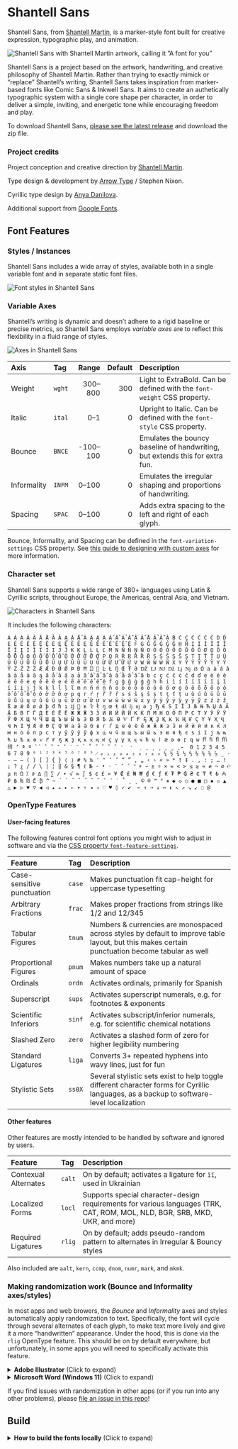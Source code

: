 # Shantell Sans

Shantell Sans, from [Shantell Martin](https://shantellmartin.art/), is a marker-style font built for creative expression, typographic play, and animation.

![Shantell Sans with Shantell Martin artwork, calling it ”A font for you”](specimens/shantell_sans-hero.png)

Shantell Sans is a project based on the artwork, handwriting, and creative philosophy of Shantell Martin. Rather than trying to exactly mimick or “replace” Shantell’s writing, Shantell Sans takes inspiration from marker-based fonts like Comic Sans & Inkwell Sans. It aims to create an authetically typographic system with a single core shape per character, in order to deliver a simple, inviting, and energetic tone while encouraging freedom and play.

To download Shantell Sans, [please see the latest release](https://github.com/arrowtype/shantell-sans/releases) and download the zip file.

### Project credits

Project conception and creative direction by [Shantell Martin](https://shantellmartin.art/info).

Type design & development by [Arrow Type](https://arrowtype.com) / Stephen Nixon.

Cyrillic type design by [Anya Danilova](http://anyadanilova.com).

Additional support from [Google Fonts](https://fonts.google.com).

## Font Features

### Styles / Instances

Shantell Sans includes a wide array of styles, available both in a single variable font and in separate static font files.

![Font styles in Shantell Sans](specimens/shantell-sans-waterfall_square.gif)

### Variable Axes

Shantell’s writing is dynamic and doesn’t adhere to a rigid baseline or precise metrics, so Shantell Sans employs *variable axes* are to reflect this flexibility in a fluid range of styles.

![Axes in Shantell Sans](specimens/shantell_sans-axes.png)

Axis        | Tag    |    Range | Default | Description
:-----------|:-------|---------:|--------:|:----------------------------------------------------------------------------
Weight      | `wght` |  300–800 |     300 | Light to ExtraBold. Can be defined with the `font-weight` CSS property.
Italic      | `ital` |      0–1 |       0 | Upright to Italic. Can be defined with the `font-style` CSS property.
Bounce      | `BNCE` | -100–100 |       0 | Emulates the bouncy baseline of handwriting, but extends this for extra fun.
Informality | `INFM` |    0–100 |       0 | Emulates the irregular shaping and proportions of handwriting.
Spacing     | `SPAC` |    0–100 |       0 | Adds extra spacing to the left and right of each glyph.

Bounce, Informality, and Spacing can be defined in the `font-variation-settings` CSS property. See [this guide to designing with custom axes](https://variablefonts.io/about-variable-fonts/#custom) for more information.

### Character set

Shantell Sans supports a wide range of 380+ languages using Latin & Cyrillic scripts, throughout Europe, the Americas, central Asia, and Vietnam. 

![Characters in Shantell Sans](specimens/shantell_sans-character_set.png)

It includes the following characters:

```
A À Á Â Ã Ä Å Ā Ă Ą Ǎ Ǻ Ȁ Ȃ Ạ Ả Ấ Ầ Ẩ Ẫ Ậ Ắ Ằ Ẳ Ẵ Ặ B C Ç Ć Ĉ Ċ Č D Ď E È É Ê Ë Ē Ĕ Ė Ę Ě Ȅ Ȇ Ẹ Ẻ Ẽ Ế Ề Ể Ễ Ệ F G Ĝ Ğ Ġ Ģ Ǧ H Ĥ I Ì Í Î Ï Ĩ Ī Ĭ Į İ Ȉ Ȋ Ỉ Ị J Ĵ K Ķ L Ĺ Ļ Ľ M N Ñ Ń Ņ Ň O Ò Ó Ô Õ Ö Ō Ŏ Ő Ơ Ǫ Ȍ Ȏ Ȫ Ȭ Ȱ Ọ Ỏ Ố Ồ Ổ Ỗ Ộ Ớ Ờ Ở Ỡ Ợ P Q R Ŕ Ŗ Ř Ȑ Ȓ S Ś Ŝ Ş Š Ș T Ţ Ť Ț U Ù Ú Û Ü Ũ Ū Ŭ Ů Ű Ų Ư Ǔ Ȕ Ȗ Ụ Ủ Ứ Ừ Ử Ữ Ự V W Ŵ Ẁ Ẃ Ẅ X Y Ý Ŷ Ÿ Ȳ Ỳ Ỵ Ỷ Ỹ Z Ź Ż Ž Æ Ǽ Ð Ø Ǿ Þ Đ Ħ Ĳ  Ŀ Ł Ŋ Œ Ŧ Ə Ǆ Ǉ Ǌ ǅ ǈ ǋ ẞ Ω a à á â ã ä å ā ă ą ǎ ǻ ȁ ȃ ạ ả ấ ầ ẩ ẫ ậ ắ ằ ẳ ẵ ặ b c ç ć ĉ ċ č d ď e è é ê ë ē ĕ ė ę ě ȅ ȇ ẹ ẻ ẽ ế ề ể ễ ệ f g ĝ ğ ġ ģ ǧ h ĥ i ì í î ï ĩ ī ĭ į ȉ ȋ ỉ ị j ĵ k ķ l ĺ ļ ľ m n ñ ń ņ ň o ò ó ô õ ö ō ŏ ő ơ ǫ ȍ ȏ ȫ ȭ ȱ ọ ỏ ố ồ ổ ỗ ộ ớ ờ ở ỡ ợ p q r ŕ ŗ ř ȑ ȓ s ś ŝ ş š ș t ţ ť ț u ù ú û ü ũ ū ŭ ů ű ų ư ǔ ȕ ȗ ụ ủ ứ ừ ử ữ ự v w ŵ ẁ ẃ ẅ x y ý ÿ ŷ ȳ ỳ ỵ ỷ ỹ z ź ż ž ß æ ǽ ð ø ǿ þ đ ħ ı ĳ  ĸ ŀ ł ŋ œ ŧ ǆ ǉ ǌ ə ȷ Ђ Є Ѕ І Ї Ј Љ Њ Ћ Џ А Ӑ Ӓ Б В Г Ѓ Д Е Ѐ Ё Ӗ Ж Ӂ Ӝ З Ӟ И Ѝ Й Ӣ Ӥ К Ќ Л М Н О Ӧ П Р С Т У Ў Ӯ Ӱ Ӳ Ф Х Ц Ч Ӵ Ш Щ Ъ Ы Ӹ Ь Э Ю Я Ѣ Ѫ Ѳ Ѵ Ґ Ғ Ҕ Җ Ҙ Қ Ҝ Ҡ Ң Ҥ Ҫ Ү Ұ Ҳ Ҷ Ҹ Һ Ӏ Ӌ Ӕ Ә Ө Ӷ Ԛ Ԝ а ӑ ӓ б в г ѓ д е ѐ ё ӗ ж ӂ ӝ з ӟ и й ѝ ӣ ӥ к ќ л м н о ӧ п р с т у ў ӯ ӱ ӳ ф х ц ч ӵ ш щ ъ ы ӹ ь э ю я ђ є ѕ і ї ј љ њ ћ џ ѣ ѫ ѳ ѵ ґ ғ ҕ җ ҙ қ ҝ ҡ ң ҥ ҫ ү ұ ҳ ҷ ҹ һ ӌ ӏ ӕ ә ө ӷ ԛ ԝ ﬀ ﬁ ﬂ ﬃ ﬄ ʼ ª º ̀ ́  ̂  ̃  ̄  ̆  ̇  ̈  ̉  ̊  ̋  ̌  ̏  ̑  ̒  ̛  ̣  ̤  ̦  ̧  ̨  ̮  ̱ ̵  0 1 2 3 4 5 6 7 8 9 ⁰ ¹ ² ³ ⁴ ⁵ ⁶ ⁷ ⁸ ⁹ ⁄ ₀ ₁ ₂ ₃ ₄ ₅ ₆ ₇ ₈ ₉ ¼ ½ ¾ ⅓ ⅔ ⅛ ⅜ ⅝ ⅞ _ - ‐ – — ( ) [ ] { } ⟨ ⟩ # % ‰ ' " ‘ ’ “ ” ‚ „ ‹ › « » * † ‡ . , : ; … ! ¡ ? ¿ / / \ | ¦ ‖ & § ¶ ℓ № · • ◦ ′ ″ ʹ ʺ + − ± ÷ × = < > ≤ ≥ ≈ ≠ ¬ ∅ ℮ µ π Ω ⁒ ∂ ∆ ∏ ∑ ∕ ∙ √ ∞ ∫ $ ¢ £ ¤ ¥ ₡ ₤ ₦ ₩ ₫ € ƒ ₭ ₮ ₱ ₲ ₴ ₵ ₸ ₹ ₺ ₼ ₽ ฿ ₨ ₪ ₾ ₿ ^ ~ ´ ` ˝ ˆ ˇ ˘ ˜ ¯ ¨ ˙ ˚ ¸ ˛ © ® ™ ° ⏸ ◆ ◇ ○ ● ■ □ ▪ ▫ ▲ △ ▶ ▷ ▼ ▽ ◀ ◁ ▴ ▵ ▸ ▹ ▾ ▿ ◂ ◃ ♡ ♥ ◊ ✓ ✔ ­ ← ↑ → ↓ ↔ ↕ ↖ ↗ ↘ ↙ ◌ @
```

### OpenType Features

#### User-facing features 

The following features control font options you might wish to adjust in software and via the [CSS property `font-feature-settings`](https://developer.mozilla.org/en-US/docs/Web/CSS/font-feature-settings).

Feature                    | Tag    | Description
:--------------------------|:-------|:-----------------------------------------------------------------------------------------------------------------------------------------------
Case-sensitive punctuation | `case` | Makes punctuation fit cap-height for uppercase typesetting
Arbitrary Fractions        | `frac` | Makes proper fractions from strings like 1/2 and 12/345
Tabular Figures            | `tnum` | Numbers & currencies are monospaced across styles by default to improve table layout, but this makes certain punctuation become tabular as well
Proportional Figures       | `pnum` | Makes numbers take up a natural amount of space
Ordinals                   | `ordn` | Activates ordinals, primarily for Spanish
Superscript                | `sups` | Activates superscript numerals, e.g. for footnotes & exponents
Scientific Inferiors       | `sinf` | Activates subscript/inferior numerals, e.g. for scientific chemical notations
Slashed Zero               | `zero` | Activates a slashed form of zero for higher legibility numbering
Standard Ligatures         | `liga` | Converts 3+ repeated hyphens into wavy lines, just for fun
Stylistic Sets             | `ss0X` | Several stylistic sets exist to help toggle different character forms for Cyrillic languages, as a backup to software-level localization

#### Other features 

Other features are mostly intended to be handled by software and ignored by users.

Feature              | Tag    | Description
:--------------------|:-------|:----------------------------------------------------------------------------------------------------------------------------
Contexual Alternates | `calt` | On by default; activates a ligature for `її`, used in Ukrainian
Localized Forms      | `locl` | Supports special character-design requirements for various languages (TRK, CAT, ROM, MOL, NLD, BGR, SRB, MKD, UKR, and more)
Required Ligatures   | `rlig` | On by default; adds pseudo-random pattern to alternates in Irregular & Bouncy styles

Also included are `aalt`, `kern`, `ccmp`, `dnom`, `numr`, `mark`, and `mkmk`.

### Making randomization work (Bounce and Informality axes/styles)

In most apps and web browers, the *Bounce* and *Informality* axes and styles automatically apply randomization to text. Specifically, the font will cycle through several alternates of each glyph, to make text more lively and give it a more “handwritten” appearance. Under the hood, this is done via the `rlig` OpenType feature. This should be on by default everywhere, but unfortunately, in some apps you will need to specifically activate this feature.

<details>
<summary><b><!-------->Adobe Illustrator<!--------></b> (Click to expand)</summary>

To use `rlig` in Adobe Illustrator, you must use one of the “Middle Eastern” line composers (as of Illustrator 2023, Version 27).

1. Navigate to Illustrator > Preferences > Type
2. Click the checkbox “Show Indic Options”
3. Then, open the Paragraph panel (Window > Type > Paragraph)
4. Open the hamburger/flyout menu of the Paragraph panel, and select “Middle Eastern & South Asian Every-line Composer”

Note: this is harder than it should be, as `rlig` is supposed to work by default – and does in most apps! If you would like Adobe to improve this, please [go vote ”Critical” on this Adobe Forum Post](https://illustrator.uservoice.com/forums/333657-illustrator-desktop-feature-requests/suggestions/33434134-opentype-ligature-features-ccmp-and-rlig-do-not-wo).

</details>

<details>
<summary><b><!-------->Microsoft Word (Windows 11)<!--------></b> (Click to expand)</summary>

1. Search for `Font Settings` in the top search bar.
2. In the ”Advanced” tab, find the ”Ligatures” menu and select **Standard Only**

</details>

If you find issues with randomization in other apps (or if you run into any other problems), please [file an issue in this repo](https://github.com/arrowtype/shantell-sans/issues)!

## Build

<details>
<summary><b><!-------->How to build the fonts locally<!--------></b> (Click to expand)</summary>

### Set up requirements

Make a virtual environment:

```bash
python3 -m venv venv
```

Activate venv:

```
source venv/bin/activate
```

Install dependencies:

```bash
pip install -U -r requirements.txt
```

Finally, give the build scripts permission to run:

```bash
chmod +x scripts--build/*.sh
```

Finally, you will also need to separately install [google/woff2](https://github.com/google/woff2) to enable the `woff2_compress` and `woff2_decompress` commands. Open a new terminal session, window, or tab to do this step.

```bash
# 👉 open a new terminal session first, then run this
git clone --recursive https://github.com/google/woff2.git
cd woff2
make clean all
```

### Building the fonts

```bash
source venv/bin/activate # activate venv if not already active
```

Clean the prior run prep:

```bash
make clean
```

Then, run the variable font build:

```bash
make vf
```

This will take the `.glyphspackage` source and create the folder `sources/build-prep` with intermediate sources required for the final font build. When the build succeeds, the variable font will open in your default font-opening application (I recommend Font Goggles).

If you want, you can also build the static fonts. Be aware: there are a lot of static fonts, so this takes some time!

```bash
make statics
```

If you want to build everything all at once, you can use `make full`. If you just want to run the build prep pipeline, you can use `make prep`.


## Release

Update the version number in `version.txt` to the desired next release number, then build fonts with the `make` workflow described above.

A zipped archive of the fonts folder is created as the final step of the `make statics` command.

Finally, go update the download links in the Shantell Sans web specimen.

</details>
